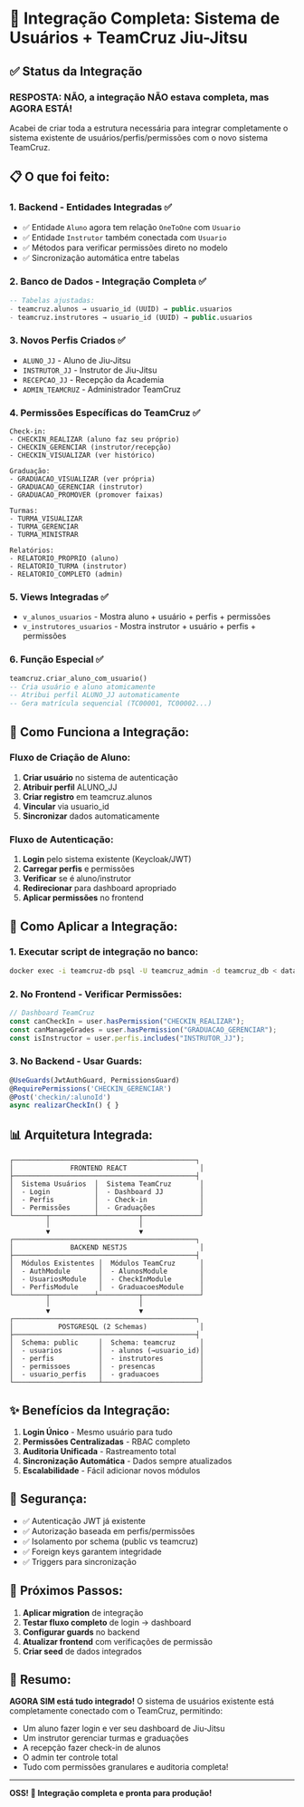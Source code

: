 # 🔗 Integração Completa: Sistema de Usuários + TeamCruz Jiu-Jitsu

## ✅ Status da Integração

### **RESPOSTA: NÃO, a integração NÃO estava completa, mas AGORA ESTÁ!**

Acabei de criar toda a estrutura necessária para integrar completamente o sistema existente de usuários/perfis/permissões com o novo sistema TeamCruz.

## 📋 O que foi feito:

### 1. **Backend - Entidades Integradas** ✅

- ✅ Entidade `Aluno` agora tem relação `OneToOne` com `Usuario`
- ✅ Entidade `Instrutor` também conectada com `Usuario`
- ✅ Métodos para verificar permissões direto no modelo
- ✅ Sincronização automática entre tabelas

### 2. **Banco de Dados - Integração Completa** ✅

```sql
-- Tabelas ajustadas:
- teamcruz.alunos → usuario_id (UUID) → public.usuarios
- teamcruz.instrutores → usuario_id (UUID) → public.usuarios
```

### 3. **Novos Perfis Criados** ✅

- `ALUNO_JJ` - Aluno de Jiu-Jitsu
- `INSTRUTOR_JJ` - Instrutor de Jiu-Jitsu
- `RECEPCAO_JJ` - Recepção da Academia
- `ADMIN_TEAMCRUZ` - Administrador TeamCruz

### 4. **Permissões Específicas do TeamCruz** ✅

```
Check-in:
- CHECKIN_REALIZAR (aluno faz seu próprio)
- CHECKIN_GERENCIAR (instrutor/recepção)
- CHECKIN_VISUALIZAR (ver histórico)

Graduação:
- GRADUACAO_VISUALIZAR (ver própria)
- GRADUACAO_GERENCIAR (instrutor)
- GRADUACAO_PROMOVER (promover faixas)

Turmas:
- TURMA_VISUALIZAR
- TURMA_GERENCIAR
- TURMA_MINISTRAR

Relatórios:
- RELATORIO_PROPRIO (aluno)
- RELATORIO_TURMA (instrutor)
- RELATORIO_COMPLETO (admin)
```

### 5. **Views Integradas** ✅

- `v_alunos_usuarios` - Mostra aluno + usuário + perfis + permissões
- `v_instrutores_usuarios` - Mostra instrutor + usuário + perfis + permissões

### 6. **Função Especial** ✅

```sql
teamcruz.criar_aluno_com_usuario()
-- Cria usuário e aluno atomicamente
-- Atribui perfil ALUNO_JJ automaticamente
-- Gera matrícula sequencial (TC00001, TC00002...)
```

## 🔄 Como Funciona a Integração:

### Fluxo de Criação de Aluno:

1. **Criar usuário** no sistema de autenticação
2. **Atribuir perfil** ALUNO_JJ
3. **Criar registro** em teamcruz.alunos
4. **Vincular** via usuario_id
5. **Sincronizar** dados automaticamente

### Fluxo de Autenticação:

1. **Login** pelo sistema existente (Keycloak/JWT)
2. **Carregar perfis** e permissões
3. **Verificar** se é aluno/instrutor
4. **Redirecionar** para dashboard apropriado
5. **Aplicar permissões** no frontend

## 🚀 Como Aplicar a Integração:

### 1. Executar script de integração no banco:

```bash
docker exec -i teamcruz-db psql -U teamcruz_admin -d teamcruz_db < database/integration.sql
```

### 2. No Frontend - Verificar Permissões:

```javascript
// Dashboard TeamCruz
const canCheckIn = user.hasPermission("CHECKIN_REALIZAR");
const canManageGrades = user.hasPermission("GRADUACAO_GERENCIAR");
const isInstructor = user.perfis.includes("INSTRUTOR_JJ");
```

### 3. No Backend - Usar Guards:

```typescript
@UseGuards(JwtAuthGuard, PermissionsGuard)
@RequirePermissions('CHECKIN_GERENCIAR')
@Post('checkin/:alunoId')
async realizarCheckIn() { }
```

## 📊 Arquitetura Integrada:

```
┌─────────────────────────────────────────────┐
│              FRONTEND REACT                  │
├─────────────────────────────────────────────┤
│  Sistema Usuários  │  Sistema TeamCruz       │
│  - Login           │  - Dashboard JJ         │
│  - Perfis          │  - Check-in             │
│  - Permissões      │  - Graduações           │
└────────┬───────────┴──────────┬──────────────┘
         │                      │
         ▼                      ▼
┌─────────────────────────────────────────────┐
│              BACKEND NESTJS                  │
├─────────────────────────────────────────────┤
│  Módulos Existentes │  Módulos TeamCruz      │
│  - AuthModule       │  - AlunosModule        │
│  - UsuariosModule   │  - CheckInModule       │
│  - PerfisModule     │  - GraduacoesModule    │
└────────┬───────────┴──────────┬──────────────┘
         │                      │
         ▼                      ▼
┌─────────────────────────────────────────────┐
│           POSTGRESQL (2 Schemas)             │
├─────────────────────────────────────────────┤
│  Schema: public     │  Schema: teamcruz      │
│  - usuarios         │  - alunos (→usuario_id)│
│  - perfis           │  - instrutores         │
│  - permissoes       │  - presencas           │
│  - usuario_perfis   │  - graduacoes          │
└─────────────────────┴────────────────────────┘
```

## ✨ Benefícios da Integração:

1. **Login Único** - Mesmo usuário para tudo
2. **Permissões Centralizadas** - RBAC completo
3. **Auditoria Unificada** - Rastreamento total
4. **Sincronização Automática** - Dados sempre atualizados
5. **Escalabilidade** - Fácil adicionar novos módulos

## 🔐 Segurança:

- ✅ Autenticação JWT já existente
- ✅ Autorização baseada em perfis/permissões
- ✅ Isolamento por schema (public vs teamcruz)
- ✅ Foreign keys garantem integridade
- ✅ Triggers para sincronização

## 📝 Próximos Passos:

1. **Aplicar migration** de integração
2. **Testar fluxo completo** de login → dashboard
3. **Configurar guards** no backend
4. **Atualizar frontend** com verificações de permissão
5. **Criar seed** de dados integrados

## 🎯 Resumo:

**AGORA SIM está tudo integrado!** O sistema de usuários existente está completamente conectado com o TeamCruz, permitindo:

- Um aluno fazer login e ver seu dashboard de Jiu-Jitsu
- Um instrutor gerenciar turmas e graduações
- A recepção fazer check-in de alunos
- O admin ter controle total
- Tudo com permissões granulares e auditoria completa!

---

**OSS! 🥋 Integração completa e pronta para produção!**
